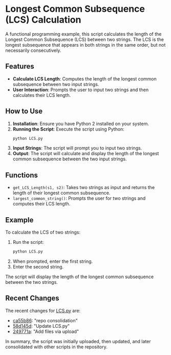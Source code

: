 # Longest Common Subsequence (LCS) Calculation

A functional programming example, this script calculates the length of the Longest Common Subsequence (LCS) between two strings. The LCS is the longest subsequence that appears in both strings in the same order, but not necessarily consecutively.

## Features

- **Calculate LCS Length**: Computes the length of the longest common subsequence between two input strings.
- **User Interaction**: Prompts the user to input two strings and then calculates their LCS length.

## How to Use

1. **Installation**: Ensure you have Python 2 installed on your system.
2. **Running the Script**: Execute the script using Python:
   ```bash
   python LCS.py
   ```
3. **Input Strings**: The script will prompt you to input two strings.
4. **Output**: The script will calculate and display the length of the longest common subsequence between the two input strings.

## Functions

- `get_LCS_Length(s1, s2)`: Takes two strings as input and returns the length of their longest common subsequence.
- `largest_common_string()`: Prompts the user for two strings and computes their LCS length.

## Example

To calculate the LCS of two strings:
1. Run the script:
   ```bash
   python LCS.py
   ```
2. When prompted, enter the first string.
3. Enter the second string.

The script will display the length of the longest common subsequence between the two strings.

## Recent Changes

The recent changes for [LCS.py](https://github.com/MoneKEE/Python-Code-Samples/blob/master/LCS.py) are:
- [ca55b86](https://github.com/MoneKEE/Python-Code-Samples/commit/ca55b8605fa03be4eb746bd83f8490c4a0783baa): "repo consolidation"
- [58d145d](https://github.com/MoneKEE/Python-Code-Samples/commit/58d145df5aee8833cb4946e869884af07ff0858c): "Update LCS.py"
- [249771a](https://github.com/MoneKEE/Python-Code-Samples/commit/249771a1eabc1c084842d96e6bbf1738b34c4efe): "Add files via upload"

In summary, the script was initially uploaded, then updated, and later consolidated with other scripts in the repository.
